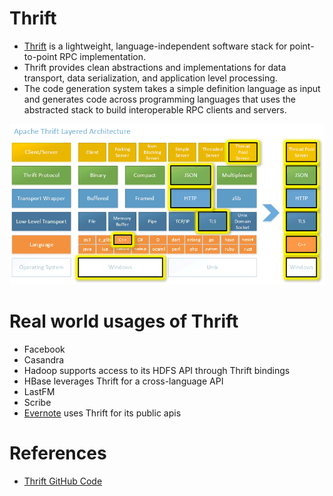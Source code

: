 
# Thrift
- [Thrift](https://thrift.apache.org) is a lightweight, language-independent software stack for point-to-point RPC implementation. 
- Thrift provides clean abstractions and implementations for data transport, data serialization, and application level processing. 
- The code generation system takes a simple definition language as input and generates code across programming languages that uses the abstracted stack to build interoperable RPC clients and servers.

![img.png](../assests/thrift_img.png)

# Real world usages of Thrift
- Facebook
- Casandra
- Hadoop supports access to its HDFS API through Thrift bindings
- HBase leverages Thrift for a cross-language API
- LastFM
- Scribe
- [Evernote](https://github.com/evernote/evernote-thrift) uses Thrift for its public apis

# References
- [Thrift GitHub Code](https://github.com/apache/thrift)